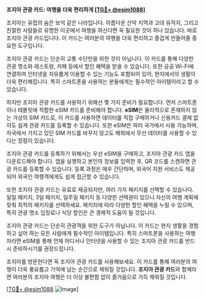 **조지아 관광 카드: 여행을 더욱 편리하게 [[TG💪+ @esim1088](https://t.me/s/esim1088)]**

조지아는 유럽의 숨은 보석 같은 나라입니다. 아름다운 산악 지역과 고대 유적지, 그리고 친절한 사람들로 유명한 이곳에서 여행을 하신다면 꼭 필요한 것이 하나 있습니다. 바로 조지아 관광 카드입니다. 이 카드는 여러분의 여행을 더욱 편리하고 즐겁게 만들어줄 중요한 도구입니다.

조지아 관광 카드는 단순히 교통 수단만을 위한 것이 아닙니다. 이 카드를 통해 다양한 관광 명소와 레스토랑, 카페 등에서 할인 혜택을 받을 수 있습니다. 또한 공공 Wi-Fi에 연결하여 인터넷을 자유롭게 이용할 수 있는 기능도 포함되어 있어, 현지에서의 생활이 더욱 편리해집니다. 특히 스마트폰을 사용하는 분들에게는 필수적인 아이템이라고 할 수 있습니다.

하지만 조지아 관광 카드를 사용하기 위해선 몇 가지 준비가 필요합니다. 먼저 스마트폰이나 태블릿에 적합한 eSIM 카드를 준비해야 합니다. **eSIM**은 물리적으로 존재하지 않는 가상의 SIM 카드로, 이 카드를 사용하면 데이터를 직접 구매하거나 신용카드 결제 없이도 쉽게 관광 카드를 등록할 수 있습니다. 또한 eSIM은 여러 국가에서 사용 가능하며, 자국에서 가지고 있던 SIM 카드를 바꾸지 않고도 해외에서 무선 데이터를 사용할 수 있다는 장점이 있습니다.

조지아 관광 카드를 등록하기 위해서는 우선 eSIM을 구매하고, 조지아 관광 카드 앱을 다운로드해야 합니다. 앱을 실행하고 본인의 정보를 입력한 후, QR 코드를 스캔하면 관광 카드를 등록할 수 있습니다. 등록 과정은 매우 간단하며, 외국어 지원 서비스도 제공되어 외국인 여행객에게도 쉽게 접근할 수 있습니다.

또한 조지아 관광 카드는 유료로 제공되지만, 여러 가지 패키지를 선택할 수 있습니다. 일일 패키지, 3일 패키지, 일주일 패키지 등 다양한 선택권이 있으니 자신의 여행 계획에 맞춰 최적의 패키지를 선택하세요. 패키지에 따라 다양한 할인 혜택을 누릴 수 있으며, 특히 관광 명소 입장료나 식당 할인은 큰 경제적 도움이 될 것입니다.

조지아 관광 카드는 단순히 관광객을 위한 도구가 아닙니다. 이 카드는 현지 생활을 경험하고 싶어 하는 모든 사람에게 필수적인 아이템입니다. 특히 스마트폰을 사용하는 여행자라면 eSIM을 통해 언제 어디서나 인터넷을 사용할 수 있는 조지아 관광 카드를 반드시 준비하시기를 권장드립니다.

조지아를 방문한다면 꼭 조지아 관광 카드를 사용해보세요. 이 카드를 통해 여러분의 여행이 더욱 풍요롭고 기억에 남는 순간으로 채워질 것입니다. **조지아 관광 카드**와 함께라면 여러분의 조지아 여행은 더 이상 불편함 없이 즐거움으로 가득 채워질 것입니다.

[[TG💪+ @esim1088](https://t.me/s/esim1088) ![Image](https://i.postimg.cc/Y0z9fWf4/image.png)]